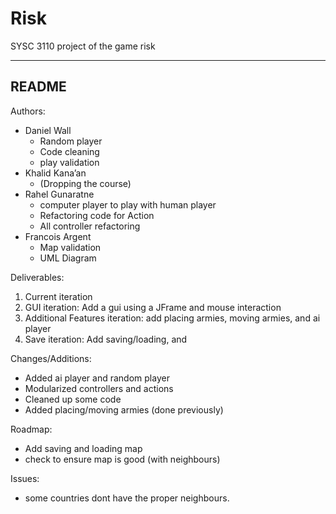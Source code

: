 # Risk
SYSC 3110 project of the game risk

-------------------------------------------------------------------------------------------------------
README
-------------------------------------------------------------------------------------------------------

Authors:
- Daniel Wall
  - Random player
  - Code cleaning
  - play validation
- Khalid Kana’an
  - (Dropping the course)
- Rahel Gunaratne
  - computer player to play with human player
  - Refactoring code for Action
  - All controller refactoring
- Francois Argent
  - Map validation
  - UML Diagram

Deliverables:
1. Current iteration
2. GUI iteration: Add a gui using a JFrame and mouse interaction
3. Additional Features iteration: add placing armies, moving armies, and ai player
4. Save iteration: Add saving/loading, and 

Changes/Additions:
- Added ai player and random player
- Modularized controllers and actions
- Cleaned up some code
- Added placing/moving armies (done previously)

Roadmap:
- Add saving and loading map
- check to ensure map is good (with neighbours)

Issues:
- some countries dont have the proper neighbours.
